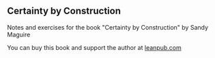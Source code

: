 ## Certainty by Construction

Notes and exercises for the book "Certainty by Construction" by Sandy Maguire

You can buy this book and support the author at [leanpub.com](https://leanpub.com/certainty-by-construction)
